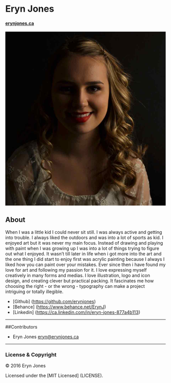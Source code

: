 # Eryn Jones

#### [erynjones.ca](https://erynjones.ca)

![](images/photo.jpg)

## About

When I was a little kid I could never sit still. I was always active and getting into trouble. I always liked the outdoors and was into a lot of sports as kid. I enjoyed art but it was never my main focus. Instead of drawing and playing with paint when I was growing up I was into a lot of things trying to figure out what I enjoyed.  It wasn’t till later in life when i got more into the art and the one thing I did start to enjoy first was acrylic painting because I always I liked how you can paint over your mistakes. Ever since then i have found my love for art and following my passion for it. I love expressing myself creatively in many forms and medias. I love illustration, logo and icon design, and creating clever but practical packing. It fascinates me how choosing the right - or the wrong - typography can make a project intriguing or totally illegible.

- [Github] (https://github.com/erynjones)
- [Behance] (https://www.behance.net/ErynJ)
- [Linkedin] (https://ca.linkedin.com/in/eryn-jones-877a4b113)

---

##Contributors

- Eryn Jones <eryn@erynjones.ca>

---

### License & Copyright

© 2016 Eryn Jones

Licensed under the [MIT Licensed] (LICENSE).
